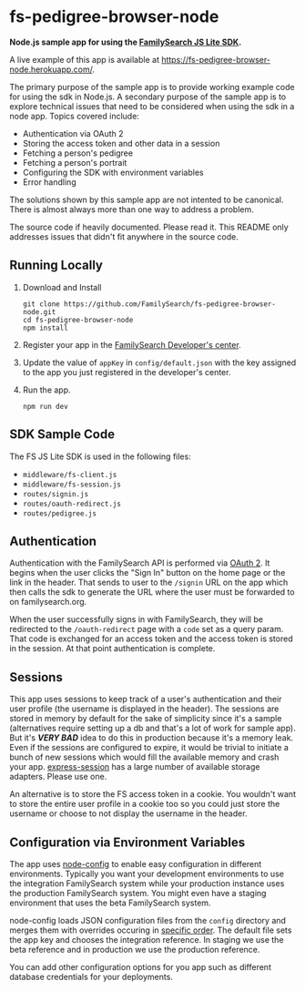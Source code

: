 # fs-pedigree-browser-node

__Node.js sample app for using the [FamilySearch JS Lite SDK](https://github.com/FamilySearch/fs-js-lite).__

A live example of this app is available at https://fs-pedigree-browser-node.herokuapp.com/.

The primary purpose of the sample app is to provide working example code for 
using the sdk in Node.js. A secondary purpose of the sample app is to explore 
technical issues that need to be considered when using the sdk in a node app. 
Topics covered include:

* Authentication via OAuth 2
* Storing the access token and other data in a session
* Fetching a person's pedigree
* Fetching a person's portrait
* Configuring the SDK with environment variables
* Error handling

The solutions shown by this sample app are not intented to be canonical. There
is almost always more than one way to address a problem.

The source code if heavily documented. Please read it. This README only addresses
issues that didn't fit anywhere in the source code.

## Running Locally

1. Download and Install

    ```
    git clone https://github.com/FamilySearch/fs-pedigree-browser-node.git
    cd fs-pedigree-browser-node
    npm install
    ```
    
2. Register your app in the [FamilySearch Developer's center](https://grms.force.com/Developer/FSDev_CommunitiesCustomLogin?startURL=%2FFSDev_MyDevHomePage).
3. Update the value of `appKey` in `config/default.json` with the key assigned
to the app you just registered in the developer's center.
4. Run the app.

    ```
    npm run dev
    ```

## SDK Sample Code

The FS JS Lite SDK is used in the following files:

* `middleware/fs-client.js`
* `middleware/fs-session.js`
* `routes/signin.js`
* `routes/oauth-redirect.js`
* `routes/pedigree.js`

## Authentication

Authentication with the FamilySearch API is performed via [OAuth 2](https://familysearch.org/developers/docs/guides/authentication).
It begins when the user clicks the "Sign In" button on the home page or the link
in the header. That sends to user to the `/signin` URL on the app which then 
calls the sdk to generate the URL where the user must be forwarded to on
familysearch.org.

When the user successfully signs in with FamilySearch, they will be redirected
to the `/oauth-redirect` page with a `code` set as a query param. That code
is exchanged for an access token and the access token is stored in the session.
At that point authentication is complete.

## Sessions

This app uses sessions to keep track of a user's authentication and their
user profile (the username is displayed in the header). The sessions are stored
in memory by default for the sake of simplicity since it's a sample (alternatives
require setting up a db and that's a lot of work for sample app). But it's 
___VERY BAD___ idea to do this in production because it's a memory leak. Even if
the sessions are configured to expire, it would be trivial to initiate a bunch
of new sessions which would fill the available memory and crash your app.
[express-session](https://github.com/expressjs/session#compatible-session-stores)
has a large number of available storage adapters. Please use one.

An alternative is to store the FS access token in a cookie. You wouldn't want to
store the entire user profile in a cookie too so you could just store the
username or choose to not display the username in the header.

## Configuration via Environment Variables

The app uses [node-config](https://github.com/lorenwest/node-config) to enable
easy configuration in different environments. Typically you want your development
environments to use the integration FamilySearch system while your production
instance uses the production FamilySearch system. You might even have a staging
environment that uses the beta FamilySearch system.

node-config loads JSON configuration files from the `config` directory and
merges them with overrides occuring in [specific order](https://github.com/lorenwest/node-config/wiki/Configuration-Files).
The default file sets the app key and chooses the integration reference. In
staging we use the beta reference and in production we use the production reference.

You can add other configuration options for you app such as different database
credentials for your deployments.
